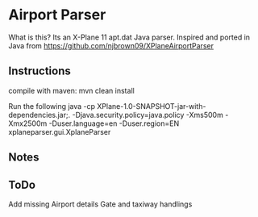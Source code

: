 # Airport Parser

What is this? Its an X-Plane 11 apt.dat Java parser. 
Inspired and ported in Java from https://github.com/njbrown09/XPlaneAirportParser


## Instructions
compile with maven: mvn clean install

Run the following 
java -cp XPlane-1.0-SNAPSHOT-jar-with-dependencies.jar;. -Djava.security.policy=java.policy -Xms500m -Xmx2500m -Duser.language=en -Duser.region=EN xplaneparser.gui.XplaneParser 

## Notes

## ToDo
Add missing Airport details 
Gate and taxiway handlings
